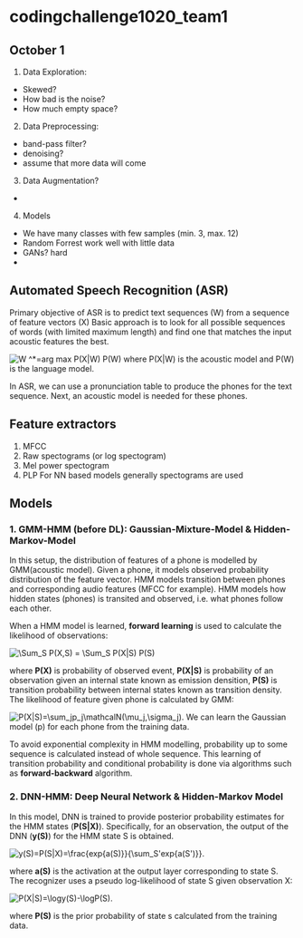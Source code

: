 # codingchallenge1020_team1

## October 1

1. Data Exploration:
- Skewed?
- How bad is the noise?
- How much empty space?


2. Data Preprocessing:
- band-pass filter?
- denoising?
- assume that more data will come


3. Data Augmentation?
- 


4. Models
- We have many classes with few samples (min. 3, max. 12)
- Random Forrest work well with little data
- GANs? hard
- 

## Automated Speech Recognition (ASR)

Primary objective of ASR is to predict text sequences (W) from a sequence of feature vectors (X)
Basic approach is to look for all possible sequences of words (with limited maximum length) and find one that matches the input acoustic features the best.

<img src="https://latex.codecogs.com/svg.latex?\Large&space;W^*=argmaxP(X|W)P(W)" title=" W ^*=arg max P(X|W) P(W)" />
where P(X|W) is the acoustic model and P(W) is the language model. 

In ASR, we can use a pronunciation table to produce the phones for the text sequence. Next, an acoustic model is needed for these phones.

## Feature extractors

1. MFCC
2. Raw spectograms (or log spectogram)
3. Mel power spectogram
4. PLP
For NN based models generally spectograms are used

## Models 

### 1. **GMM-HMM (before DL): Gaussian-Mixture-Model & Hidden-Markov-Model**


In this setup, the distribution of features of a phone is modelled by GMM(acoustic model). Given a phone, it models observed probability distribution of the feature vector. HMM models transition between phones 
and corresponding audio features (MFCC for example). HMM models how hidden states (phones) is transited and observed, i.e. what phones follow each other.


When a HMM model is learned, **forward learning** is used to calculate the likelihood of observations:

<img src="https://latex.codecogs.com/svg.latex?\Large&space;P(X)=\sum_SP(X,S)=\sum_SP(X|S)P(S)" title="\Sum_S P(X,S) = \Sum_S P(X|S) P(S)" />


where **P(X)** is probability of observed event, **P(X|S)** is probability of an observation given an internal state known as emission densition, **P(S)** is transition probability between 
internal states known as transition density. The likelihood of feature given phone is calculated by GMM: 

<img src="https://latex.codecogs.com/svg.latex?\Large&space;P(X|S)=\sum_jp_j\mathcal{N}(\mu_j,\sigma_j)" title="P(X|S)=\sum_jp_j\mathcalN(\mu_j,\sigma_j)" />.
We can learn the Gaussian model (p) for each phone from the training data.

To avoid exponential complexity in HMM modelling, probability up to some sequence is calculated instead of whole sequence. This learning of transition probability and conditional probability is done via algorithms such as **forward-backward** algorithm.

### 2. **DNN-HMM: Deep Neural Network & Hidden-Markov Model**

In this model, DNN is trained to provide posterior probability estimates for the HMM states (**P(S|X)**). 
Specifically, for an observation, the output of the DNN (**y(S)**) for the HMM state S is obtained.

<img src="https://latex.codecogs.com/svg.latex?\Large&space;y(S)=P(S|X)=\frac{exp{a(S)}}{\sum_S'exp{a(S')}}" title="y(S)=P(S|X)=\frac{exp{a(S)}}{\sum_S'exp{a(S')}}" />.

where **a(S)** is the activation at the output layer corresponding
to state S. The recognizer uses a pseudo log-likelihood of state
S given observation X:

<img src="https://latex.codecogs.com/svg.latex?\Large&space;P(X|S)=\logy(S)-\logP(S)" title="P(X|S)=\logy(S)-\logP(S)" />.

where **P(S)** is the prior probability of state s calculated from the training data.



